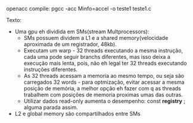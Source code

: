 openacc compile: 
pgcc -acc Minfo=accel -o teste1 teste1.c

Texto:
- Uma gpu eh dividida em SMs(stream Multprocessors):
  * SMs possuem dividem a L1 e a shared memory(velocidade aproximada de um registrador, 48kb).
  * Executam um warp - 32 threads executando a mesma instrução, cada uma pode seguir branchs diferentes, mas isso deixa a execução mais lenta, pois, não eh legal ter 32 threads executando instruções diferentes.
  * As 32 threads acessam a memoria ao mesmo tempo, ou seja são carregados 32 words - para optmização, evitar acessar a mesma posição de memória, a melhor opção eh fazer com q as threads trabalhem com posições de memoria proximas umas das outras.
  * Utilizar dados read-only aumenta o desempenho: const __registry__ ; alguma parada assim.
- L2 e global memory são compartilhados entre SMs
